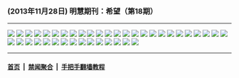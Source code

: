 ### (2013年11月28日) 明慧期刊：希望（第18期）

---

<img src="http://qikan.minghui.org/mhqkpage/qikanimage/2013/11/27/xw-18-doc-online1.png"/> 

<img src="http://qikan.minghui.org/mhqkpage/qikanimage/2013/11/27/xw-18-doc-online2.png"/> 

<img src="http://qikan.minghui.org/mhqkpage/qikanimage/2013/11/27/xw-18-doc-online3.png"/> 

<img src="http://qikan.minghui.org/mhqkpage/qikanimage/2013/11/27/xw-18-doc-online4.png"/> 

<img src="http://qikan.minghui.org/mhqkpage/qikanimage/2013/11/27/xw-18-doc-online5.png"/> 

<img src="http://qikan.minghui.org/mhqkpage/qikanimage/2013/11/27/xw-18-doc-online6.png"/> 

<img src="http://qikan.minghui.org/mhqkpage/qikanimage/2013/11/27/xw-18-doc-online7.png"/> 

<img src="http://qikan.minghui.org/mhqkpage/qikanimage/2013/11/27/xw-18-doc-online8.png"/> 

<img src="http://qikan.minghui.org/mhqkpage/qikanimage/2013/11/27/xw-18-doc-online9.png"/> 

<img src="http://qikan.minghui.org/mhqkpage/qikanimage/2013/11/27/xw-18-doc-online10.png"/> 

<img src="http://qikan.minghui.org/mhqkpage/qikanimage/2013/11/27/xw-18-doc-online11.png"/> 

<img src="http://qikan.minghui.org/mhqkpage/qikanimage/2013/11/27/xw-18-doc-online12.png"/> 

<img src="http://qikan.minghui.org/mhqkpage/qikanimage/2013/11/27/xw-18-doc-online13.png"/> 

<img src="http://qikan.minghui.org/mhqkpage/qikanimage/2013/11/27/xw-18-doc-online14.png"/> 

<img src="http://qikan.minghui.org/mhqkpage/qikanimage/2013/11/27/xw-18-doc-online15.png"/> 

<img src="http://qikan.minghui.org/mhqkpage/qikanimage/2013/11/27/xw-18-doc-online16.png"/> 

<img src="http://qikan.minghui.org/mhqkpage/qikanimage/2013/11/27/xw-18-doc-online17.png"/> 

<img src="http://qikan.minghui.org/mhqkpage/qikanimage/2013/11/27/xw-18-doc-online18.png"/> 

<img src="http://qikan.minghui.org/mhqkpage/qikanimage/2013/11/27/xw-18-doc-online19.png"/> 

<img src="http://qikan.minghui.org/mhqkpage/qikanimage/2013/11/27/xw-18-doc-online20.png"/> 

<img src="http://qikan.minghui.org/mhqkpage/qikanimage/2013/11/27/xw-18-doc-online21.png"/> 

<img src="http://qikan.minghui.org/mhqkpage/qikanimage/2013/11/27/xw-18-doc-online22.png"/> 

<img src="http://qikan.minghui.org/mhqkpage/qikanimage/2013/11/27/xw-18-doc-online23.png"/> 

<img src="http://qikan.minghui.org/mhqkpage/qikanimage/2013/11/27/xw-18-doc-online24.png"/> 

<img src="http://qikan.minghui.org/mhqkpage/qikanimage/2013/11/27/xw-18-doc-online25.png"/> 

<img src="http://qikan.minghui.org/mhqkpage/qikanimage/2013/11/27/xw-18-doc-online26.png"/> 

<img src="http://qikan.minghui.org/mhqkpage/qikanimage/2013/11/27/xw-18-doc-online27.png"/> 

<img src="http://qikan.minghui.org/mhqkpage/qikanimage/2013/11/27/xw-18-doc-online28.png"/> 

<img src="http://qikan.minghui.org/mhqkpage/qikanimage/2013/11/27/xw-18-doc-online29.png"/> 

<img src="http://qikan.minghui.org/mhqkpage/qikanimage/2013/11/27/xw-18-doc-online30.png"/> 

<img src="http://qikan.minghui.org/mhqkpage/qikanimage/2013/11/27/xw-18-doc-online31.png"/> 

<img src="http://qikan.minghui.org/mhqkpage/qikanimage/2013/11/27/xw-18-doc-online32.png"/> 

<img src="http://qikan.minghui.org/mhqkpage/qikanimage/2013/11/27/xw-18-doc-online33.png"/> 

<img src="http://qikan.minghui.org/mhqkpage/qikanimage/2013/11/27/xw-18-doc-online34.png"/> 

<img src="http://qikan.minghui.org/mhqkpage/qikanimage/2013/11/27/xw-18-doc-online35.png"/> 

<img src="http://qikan.minghui.org/mhqkpage/qikanimage/2013/11/27/xw-18-doc-online36.png"/> 

<img src="http://qikan.minghui.org/mhqkpage/qikanimage/2013/11/27/xw-18-doc-online37.png"/> 

<img src="http://qikan.minghui.org/mhqkpage/qikanimage/2013/11/27/xw-18-doc-online38.png"/> 

<img src="http://qikan.minghui.org/mhqkpage/qikanimage/2013/11/27/xw-18-doc-online39.png"/> 

<img src="http://qikan.minghui.org/mhqkpage/qikanimage/2013/11/27/xw-18-doc-online40.png"/> 



---

#### [首页](../../../..) &nbsp;|&nbsp; [禁闻聚合](https://github.com/gfw-breaker/banned-news) &nbsp;|&nbsp; [手把手翻墙教程](https://github.com/gfw-breaker/guides) 